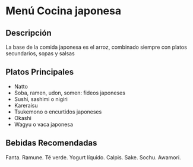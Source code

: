 # Menú Cocina japonesa

## Descripción
La base de la comida japonesa es el arroz, combinado siempre con platos secundarios, sopas y salsas

## Platos Principales
- Natto
- Soba, ramen, udon, somen: fideos japoneses
- Sushi, sashimi o nigiri
- Kareraisu
- Tsukemono o encurtidos japoneses
- Okashi
- Wagyu o vaca japonesa

## Bebidas Recomendadas

Fanta. 
Ramune.
Té verde. 
Yogurt líquido.
Calpis.
Sake.
Sochu.
Awamori.


